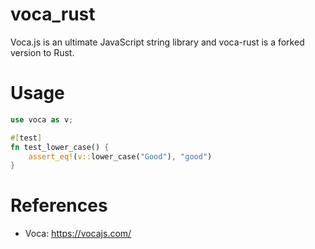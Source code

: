 voca_rust
=========

Voca.js is an ultimate JavaScript string library and voca-rust is a forked version to Rust.

# Usage

```rust
use voca as v;

#[test]
fn test_lower_case() {
    assert_eq!(v::lower_case("Good"), "good")
}
```

# References

* Voca: https://vocajs.com/
